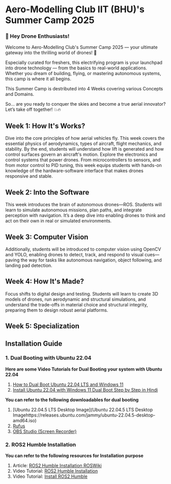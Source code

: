 # Aero-Modelling Club IIT (BHU)'s Summer Camp 2025

### 🚁 Hey Drone Enthusiasts!  
Welcome to Aero-Modelling Club's Summer Camp 2025 — your ultimate gateway into the thrilling world of drones! 🌟  

Especially curated for freshers, this electrifying program is your launchpad into drone technology — from the basics to real-world applications. Whether you dream of building, flying, or mastering autonomous systems, this camp is where it all begins.  

This Summer Camp is destributed into 4 Weeks covering various Concepts and Domains.  

So… are you ready to conquer the skies and become a true aerial innovator?  
Let’s take off together! 💥🔥  

## Week 1: How It's Works?

Dive into the core principles of how aerial vehicles fly. This week covers the essential physics of aerodynamics, types of aircraft, flight mechanics, and stability. By the end, students will understand how lift is generated and how control surfaces govern an aircraft's motion. Explore the electronics and control systems that power drones. From microcontrollers to sensors, and from motor control to PID tuning, this week equips students with hands-on knowledge of the hardware-software interface that makes drones responsive and stable.

## Week 2: Into the Software

This week introduces the brain of autonomous drones—ROS. Students will learn to simulate autonomous missions, plan paths, and integrate perception with navigation. It’s a deep dive into enabling drones to think and act on their own in real or simulated environments.

## Week 3: Computer Vision

Additionally, students will be introduced to computer vision using OpenCV and YOLO, enabling drones to detect, track, and respond to visual cues—paving the way for tasks like autonomous navigation, object following, and landing pad detection.

## Week 4: How It's Made?

Focus shifts to digital design and testing. Students will learn to create 3D models of drones, run aerodynamic and structural simulations, and understand the trade-offs in material choice and structural integrity, preparing them to design robust aerial platforms.


## Week 5: Specialization







## Installation Guide

### 1. Dual Booting with Ubuntu 22.04
**Here are some Video Tutorials for Dual Booting your system with Ubuntu 22.04**
1. [How to Dual Boot Ubuntu 22.04 LTS and Windows 11](https://www.youtube.com/watch?v=3O9y9_dqNxE)
2. [Install Ubuntu 22.04 with Windows 11 Dual Boot Step by Step in Hindi](https://www.youtube.com/watch?v=HmqvTsDmyiE)

**You can refer to the following downloadables for dual booting**
1. [Ubuntu 22.04.5 LTS Desktop Image](Ubuntu 22.04.5 LTS Desktop Imagehttps://releases.ubuntu.com/jammy/ubuntu-22.04.5-desktop-amd64.iso)
2. [Rufus](https://github.com/pbatard/rufus/releases/download/v4.7/rufus-4.7.exe)
3. [OBS Studio (Screen Recorder)](https://obsproject.com/kb/linux-installation)


### 2. ROS2 Humble Installation
**You can refer to the following resources for Installation purpose**
1. Article: [ROS2 Humble Installation ROSWiki](https://docs.ros.org/en/humble/Installation/Ubuntu-Install-Debs.html)
2. Video Tutorial: [ROS2 Humble Installation](https://www.youtube.com/watch?v=0aPbWsyENA8)
3. Video Tutorial: [Install ROS2 Humble](https://www.youtube.com/watch?v=flT3LIIR5qo)
